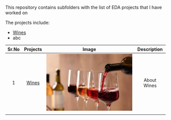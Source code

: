 This repository contains subfolders with the list of EDA projects that I have worked on

The projects include:
- [Wines](https://github.com/deepaksaldanha/EDA/tree/main/Wines "Wines")
- abc

| Sr.No  | Projects  |  Image | Description  |
| :------------: | :------------: | :------------: | :------------: |
|  1 |  [Wines](https://github.com/deepaksaldanha/EDA/tree/main/Wines "Wines") |[![Wines](https://raw.githubusercontent.com/deepaksaldanha/EDA/main/Wines/Images/wine.jpg "Wines")](https://raw.githubusercontent.com/deepaksaldanha/EDA/main/Wines/Images/wine.jpg "Wines")   |  About Wines |
|   |   |   |   |
